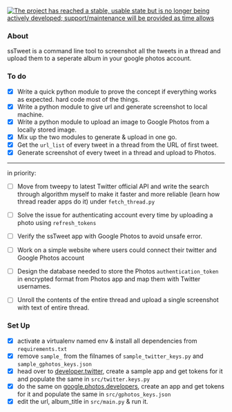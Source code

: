 [![The project has reached a stable, usable state but is no longer being actively developed; support/maintenance will be provided as time allows](https://www.repostatus.org/badges/latest/inactive.svg)](https://www.repostatus.org/#inactive)

### About
ssTweet is a command line tool to screenshot all the tweets in a thread and upload them to a seperate album in your google photos account.

### To do
- [x] Write a quick python module to prove the concept if everything works as expected. hard code most of the things.
- [x] Write a python module to give url and generate screenshot to local machine.
- [x] Write a python module to upload an image to Google Photos from a locally stored image.
- [x] Mix up the two modules to generate & upload in one go.
- [x] Get the `url_list` of every tweet in a thread from the URL of first tweet.
- [x] Generate screenshot of every tweet in a thread and upload to Photos.
-------
in priority:
- [ ] Move from tweepy to latest Twitter official API and write the search through algorithm myself to make it faster and more reliable (learn how thread reader apps do it) under `fetch_thread.py`
- [ ] Solve the issue for authenticating account every time by uploading a photo using `refresh_tokens`
- [ ] Verify the ssTweet app with Google Photos to avoid unsafe error.
- [ ] Work on a simple website where users could connect their twitter and Google Photos account
- [ ] Design the database needed to store the Photos `authentication_token` in encrypted format from Photos app and map them with Twitter usernames.
- [ ] Unroll the contents of the entire thread and upload a single screenshot with text of entire thread.


### Set Up
- [x] activate a virtualenv named env & install all dependencies from `requirements.txt`
- [x] remove `sample_` from the filnames of `sample_twitter_keys.py` and `sample_gphotos_keys.json`
- [x] head over to [developer.twitter](https://developer.twitter.com/en), create a sample app and get tokens for it and populate the same in `src/twitter.keys.py`
- [x] do the same on [google.photos.developers](https://developers.google.com/photos), create an app and get tokens for it and populate the same in `src/gphotos_keys.json`
- [x] edit the url, album_title in `src/main.py` & run it.
